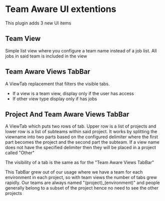 Team Aware UI extentions
========================

This plugin adds 3 new UI items

Team View 
---------

Simple list view where you configure a team name instead of a job list. All jobs in said team 
is included in the view

Team Aware Views TabBar 
------------------------
A ViewTab replacement that filters the visible tabs. 
  * If a view is a team view, display only if the user has access
  * If other view type display only if has jobs


Project And Team Aware Views TabBar
-----------------------------------

A ViewTab which puts two rows of tab. Upper row is a list of projects and lower row is a list of subteams within said project. It works by splitting the viewname into two parts based on the configured delimiter where the first part becomes the project and the second part the subteam. If a view name does not have the specified delimiter then they will be placed in a project called "Other"

The visibility of a tab is the same as for the "Team Aware Views TabBar"

This TabBar grew out of our usage where we have a team for each environment in each project, so with team views the number of tabs grew rapidly. Our teams are always named "(project)_(environment)" and people generally belong to a subset of the project hence no need to see the other projects






